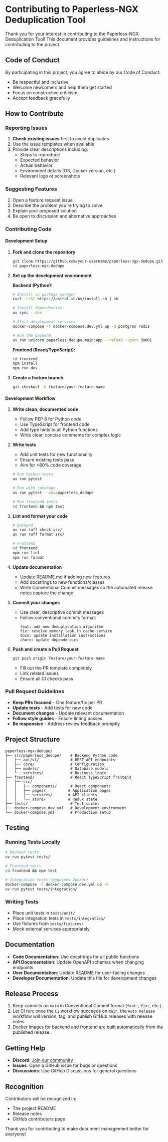 # Contributing to Paperless-NGX Deduplication Tool

Thank you for your interest in contributing to the Paperless-NGX Deduplication Tool! This document provides guidelines and instructions for contributing to the project.

## Code of Conduct

By participating in this project, you agree to abide by our Code of Conduct:

- Be respectful and inclusive
- Welcome newcomers and help them get started
- Focus on constructive criticism
- Accept feedback gracefully

## How to Contribute

### Reporting Issues

1. **Check existing issues** first to avoid duplicates
2. Use the issue templates when available
3. Provide clear descriptions including:
   - Steps to reproduce
   - Expected behavior
   - Actual behavior
   - Environment details (OS, Docker version, etc.)
   - Relevant logs or screenshots

### Suggesting Features

1. Open a feature request issue
2. Describe the problem you're trying to solve
3. Explain your proposed solution
4. Be open to discussion and alternative approaches

### Contributing Code

#### Development Setup

1. **Fork and clone the repository**

   ```bash
   git clone https://github.com/your-username/paperless-ngx-dedupe.git
   cd paperless-ngx-dedupe
   ```

2. **Set up the development environment**

   **Backend (Python):**

   ```bash
   # Install uv package manager
   curl -LsSf https://astral.sh/uv/install.sh | sh

   # Install dependencies
   uv sync --dev

   # Start development services
   docker-compose -f docker-compose.dev.yml up -d postgres redis

   # Run the backend
   uv run uvicorn paperless_dedupe.main:app --reload --port 30001
   ```

   **Frontend (React/TypeScript):**

   ```bash
   cd frontend
   npm install
   npm run dev
   ```

3. **Create a feature branch**
   ```bash
   git checkout -b feature/your-feature-name
   ```

#### Development Workflow

1. **Write clean, documented code**

   - Follow PEP 8 for Python code
   - Use TypeScript for frontend code
   - Add type hints to all Python functions
   - Write clear, concise comments for complex logic

2. **Write tests**

   - Add unit tests for new functionality
   - Ensure existing tests pass
   - Aim for >80% code coverage

   ```bash
   # Run Python tests
   uv run pytest

   # Run with coverage
   uv run pytest --cov=paperless_dedupe

   # Run frontend tests
   cd frontend && npm test
   ```

3. **Lint and format your code**

   ```bash
   # Backend
   uv run ruff check src/
   uv run ruff format src/

   # Frontend
   cd frontend
   npm run lint
   npm run format
   ```

4. **Update documentation**

   - Update README.md if adding new features
   - Add docstrings to new functions/classes
   - Write Conventional Commit messages so the automated release notes capture the change

5. **Commit your changes**

   - Use clear, descriptive commit messages
   - Follow conventional commits format:
     ```
     feat: add new deduplication algorithm
     fix: resolve memory leak in cache service
     docs: update installation instructions
     chore: update dependencies
     ```

6. **Push and create a Pull Request**
   ```bash
   git push origin feature/your-feature-name
   ```
   - Fill out the PR template completely
   - Link related issues
   - Ensure all CI checks pass

### Pull Request Guidelines

- **Keep PRs focused** - One feature/fix per PR
- **Update tests** - Add tests for new code
- **Document changes** - Update relevant documentation
- **Follow style guides** - Ensure linting passes
- **Be responsive** - Address review feedback promptly

## Project Structure

```
paperless-ngx-dedupe/
├── src/paperless_dedupe/    # Backend Python code
│   ├── api/v1/              # REST API endpoints
│   ├── core/                # Configuration
│   ├── models/              # Database models
│   └── services/            # Business logic
├── frontend/                # React TypeScript frontend
│   ├── src/
│   │   ├── components/      # React components
│   │   ├── pages/          # Application pages
│   │   ├── services/       # API clients
│   │   └── store/          # Redux state
├── tests/                   # Test suites
├── docker-compose.dev.yml   # Development environment
└── docker-compose.yml       # Production setup
```

## Testing

### Running Tests Locally

```bash
# Backend tests
uv run pytest tests/

# Frontend tests
cd frontend && npm test

# Integration tests (requires Docker)
docker-compose -f docker-compose.dev.yml up -d
uv run pytest tests/integration/
```

### Writing Tests

- Place unit tests in `tests/unit/`
- Place integration tests in `tests/integration/`
- Use fixtures from `tests/fixtures/`
- Mock external services appropriately

## Documentation

- **Code Documentation**: Use docstrings for all public functions
- **API Documentation**: Update OpenAPI schemas when changing endpoints
- **User Documentation**: Update README for user-facing changes
- **Developer Documentation**: Update this file for development changes

## Release Process

1. Keep commits on `main` in Conventional Commit format (`feat:`, `fix:`, etc.).
2. Let CI run; once the `CI` workflow succeeds on `main`, the `Auto Release` workflow will version, tag, and publish GitHub releases with release notes.
3. Docker images for backend and frontend are built automatically from the published release.

## Getting Help

- **Discord**: [Join our community](https://discord.gg/paperless-ngx)
- **Issues**: Open a GitHub issue for bugs or questions
- **Discussions**: Use GitHub Discussions for general questions

## Recognition

Contributors will be recognized in:

- The project README
- Release notes
- GitHub contributors page

Thank you for contributing to make document management better for everyone!
